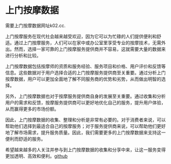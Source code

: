 # 上门按摩数据

需要上门按摩数据网址k02.cc.

上门按摩服务在现代社会越来越受欢迎，因为它可以为忙碌的人们提供便利和舒适。通过上门按摩服务，人们可以在家中或办公室里享受专业的按摩技术，无需外出。然而，选择一家可靠的上门按摩服务提供商并不容易，这就需要大量的数据来进行分析和比较。

上门按摩数据包括按摩师的资质和服务经验、服务项目和价格、用户评价和反馈等信息。这些数据对于用户选择合适的上门按摩服务提供商至关重要。通过分析上门按摩数据，用户可以更加全面地了解不同服务商的优势和劣势，从而做出明智的选择。

另外，上门按摩数据也对于按摩服务提供商自身的发展至关重要。通过收集和分析用户的需求和反馈，按摩服务提供商可以更好地优化自己的服务，提升用户体验，从而赢得更多的市场份额。

因此，上门按摩数据的收集、整理和分析是非常有必要的。对于消费者来说，可以帮助他们选择到最适合自己的按摩服务；对于服务提供商来说，可以帮助他们更好地了解市场需求，提升服务质量。因此，我们需要更多的上门按摩数据来支持这一便利而舒适的服务。

希望越来越多的人关注并参与到上门按摩数据的收集和分享中来，让这一服务变得更加透明、高效和便利。[github](https://github.com)